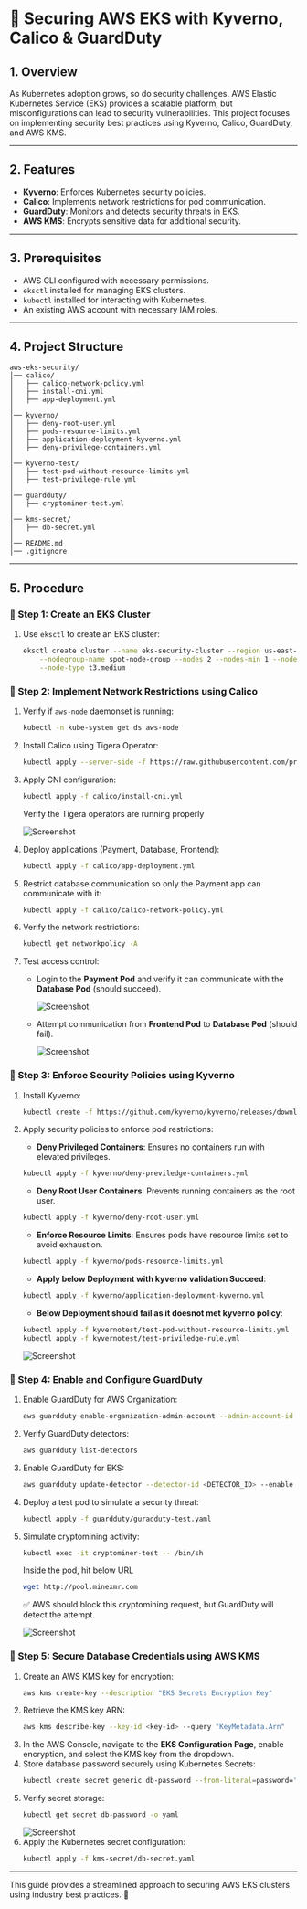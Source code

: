 # 🔐 Securing AWS EKS with Kyverno, Calico & GuardDuty

## 1. Overview
As Kubernetes adoption grows, so do security challenges. AWS Elastic Kubernetes Service (EKS) provides a scalable platform, but misconfigurations can lead to security vulnerabilities. This project focuses on implementing security best practices using Kyverno, Calico, GuardDuty, and AWS KMS.

---

## 2. Features
- **Kyverno**: Enforces Kubernetes security policies.
- **Calico**: Implements network restrictions for pod communication.
- **GuardDuty**: Monitors and detects security threats in EKS.
- **AWS KMS**: Encrypts sensitive data for additional security.

---

## 3. Prerequisites
- AWS CLI configured with necessary permissions.
- `eksctl` installed for managing EKS clusters.
- `kubectl` installed for interacting with Kubernetes.
- An existing AWS account with necessary IAM roles.

---

## 4. Project Structure
```
aws-eks-security/
│── calico/
│   ├── calico-network-policy.yml
│   ├── install-cni.yml
│   ├── app-deployment.yml
│
│── kyverno/
│   ├── deny-root-user.yml
│   ├── pods-resource-limits.yml
│   ├── application-deployment-kyverno.yml
│   ├── deny-privilege-containers.yml
│
│── kyverno-test/
│   ├── test-pod-without-resource-limits.yml
│   ├── test-privilege-rule.yml
│
│── guardduty/
│   ├── cryptominer-test.yml       
│
│── kms-secret/
│   ├── db-secret.yml              
│
│── README.md
│── .gitignore
```

---

## 5. Procedure

### 📌 Step 1: Create an EKS Cluster
1. Use `eksctl` to create an EKS cluster:
   ```bash
   eksctl create cluster --name eks-security-cluster --region us-east-1 \
       --nodegroup-name spot-node-group --nodes 2 --nodes-min 1 --nodes-max 3 \
       --node-type t3.medium
   ```


### 📌 Step 2: Implement Network Restrictions using Calico
1. Verify if `aws-node` daemonset is running:
   ```bash
   kubectl -n kube-system get ds aws-node
   ```
2. Install Calico using Tigera Operator:
   ```bash
   kubectl apply --server-side -f https://raw.githubusercontent.com/projectcalico/calico/v3.28.0/manifests/tigera-operator.yaml
   ```
3. Apply CNI configuration:
   ```bash
   kubectl apply -f calico/install-cni.yml
   ```

   Verify the Tigera operators are running properly

   ![Screenshot](images/tigera-operator.png)
   
4. Deploy applications (Payment, Database, Frontend):
   ```bash
   kubectl apply -f calico/app-deployment.yml
   ```
5. Restrict database communication so only the Payment app can communicate with it:
   ```bash
   kubectl apply -f calico/calico-network-policy.yml
   ```
6. Verify the network restrictions:
   ```bash
   kubectl get networkpolicy -A
   ```
7. Test access control:
   - Login to the **Payment Pod** and verify it can communicate with the **Database Pod** (should succeed).

     ![Screenshot](images/payment-access-to-database.png)

   - Attempt communication from **Frontend Pod** to **Database Pod** (should fail).
      
      ![Screenshot](images/frontend-restrict-database.png)

### 📌 Step 3: Enforce Security Policies using Kyverno
1. Install Kyverno:
   ```bash
   kubectl create -f https://github.com/kyverno/kyverno/releases/download/v1.8.5/install.yaml
   ```
2. Apply security policies to enforce pod restrictions:
   - **Deny Privileged Containers**: Ensures no containers run with elevated privileges.
   ```bash
   kubectl apply -f kyverno/deny-previledge-containers.yml
   ```
   - **Deny Root User Containers**: Prevents running containers as the root user.
   ```bash
   kubectl apply -f kyverno/deny-root-user.yml
   ```
   - **Enforce Resource Limits**: Ensures pods have resource limits set to avoid exhaustion.
   ```bash
   kubectl apply -f kyverno/pods-resource-limits.yml
   ```
   - **Apply below Deployment with kyverno validation Succeed**:
   ```bash
   kubectl apply -f kyverno/application-deployment-kyverno.yml
   ```
   - **Below Deployment should fail as it doesnot met kyverno policy**:
   ```bash
   kubectl apply -f kyvernotest/test-pod-without-resource-limits.yml
   kubectl apply -f kyvernotest/test-priviledge-rule.yml
   
   ```

   ![Screenshot](images/kyverno-policy-test-pod-resource-limits.png)

### 📌 Step 4: Enable and Configure GuardDuty
1. Enable GuardDuty for AWS Organization:
   ```bash
   aws guardduty enable-organization-admin-account --admin-account-id <ADMIN_ACCOUNT_ID>
   ```
2. Verify GuardDuty detectors:
   ```bash
   aws guardduty list-detectors
   ```
3. Enable GuardDuty for EKS:
   ```bash
   aws guardduty update-detector --detector-id <DETECTOR_ID> --enable
   ```
4. Deploy a test pod to simulate a security threat:
   ```bash
   kubectl apply -f guardduty/guradduty-test.yaml
   ```
5. Simulate cryptomining activity:
   ```bash
   kubectl exec -it cryptominer-test -- /bin/sh
   ```
   Inside the pod, hit below URL 
   ```bash
   wget http://pool.minexmr.com
   ```
   ✅ AWS should block this cryptomining request, but GuardDuty will detect the attempt.
    
    ![Screenshot](images/GuardDutyFinding.png)

   

### 📌 Step 5: Secure Database Credentials using AWS KMS
1. Create an AWS KMS key for encryption:
   ```bash
   aws kms create-key --description "EKS Secrets Encryption Key"
   ```
2. Retrieve the KMS key ARN:
   ```bash
   aws kms describe-key --key-id <key-id> --query "KeyMetadata.Arn"
   ```
3. In the AWS Console, navigate to the **EKS Configuration Page**, enable encryption, and select the KMS key from the dropdown.
4. Store database password securely using Kubernetes Secrets:
   ```bash
   kubectl create secret generic db-password --from-literal=password='SuperSecretP@ssword'
   ```
5. Verify secret storage:
   ```bash
   kubectl get secret db-password -o yaml
   ```
   ![Screenshot](images/kms-create-secret.png)
6. Apply the Kubernetes secret configuration:
   ```bash
   kubectl apply -f kms-secret/db-secret.yaml
   ```
    
---

This guide provides a streamlined approach to securing AWS EKS clusters using industry best practices. 🚀

